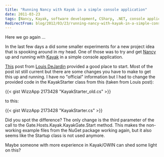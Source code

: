 ```yaml
---
title: "Running Nancy with Kayak in a simple console application"
date: 2011-03-23
tags: [Nancy, Kayak, software development, CSharp, .NET, console application, self host, OWIN]
RedirectFrom: blog/2012/03/23/running-nancy-with-kayak-in-a-simple-console-application/*
---
```


Here we go again ...

In the last few days a did some smaller experiments for a new project idea that is spooking around in my head. One of those was to try and get [Nancy](http://nancyfx.org/) up and running with [Kayak](http://kayakhttp.com/) in a simple console application.

[This](http://whereslou.com/2012/01/16/gate-0-2-1-implementation-of-owin-online-at-nuget) post from [Louis DeJardin](http://twitter.com/loudej) provided a good place to start. Most of the post ist still current but there are some changes you have to make to get this up and running. I have no "official" information but I had to change the provided code in the KayakStarter class from this (taken from Louis post):

{{< gist WizzApp 2173428 "KayakStarter_old.cs" >}}

to this:

{{< gist WizzApp 2173428 "KayakStarter.cs" >}}

Did you spot the difference? The only change is the third parameter of the call to the Gate.Hosts.Kayak.KayakGate.Start method. This makes the non-working example files from the NuGet package working again, but it also seems like the Startup class is not used anymore.

Maybe someone with more experience in Kayak/OWIN can shed some light on this?
